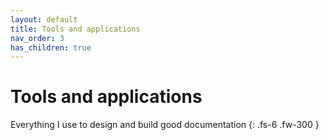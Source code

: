 ```yaml
---
layout: default
title: Tools and applications
nav_order: 3
has_children: true
---
```


# Tools and applications
Everything I use to design and build good documentation 
{: .fs-6 .fw-300 }
